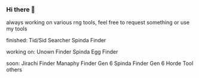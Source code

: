 ### Hi there 👋

<!--
**Lincoln-LM/Lincoln-LM** is a ✨ _special_ ✨ repository because its `README.md` (this file) appears on your GitHub profile.
-->

always working on various rng tools, feel free to request something or use my tools

finished:
Tid/Sid Searcher
Spinda Finder

working on:
Unown Finder
Spinda Egg Finder

soon:
Jirachi Finder
Manaphy Finder
Gen 6 Spinda Finder
Gen 6 Horde Tool
others
